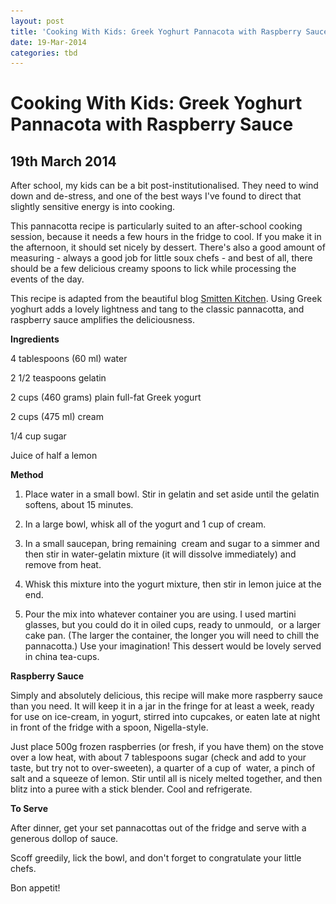 ```yaml
---
layout: post
title: 'Cooking With Kids: Greek Yoghurt Pannacota with Raspberry Sauce'
date: 19-Mar-2014
categories: tbd
---
```


# Cooking With Kids: Greek Yoghurt Pannacota with Raspberry Sauce

## 19th March 2014

<p <img class="photo-horiz" src="/images/2014/03/IMG_1865-1024x764.jpg" /></p>

After school,   my kids can be a bit post-institutionalised. They need to wind down and de-stress,   and one of the best ways I've found to direct that slightly sensitive energy is into cooking.

This pannacotta recipe is particularly suited to an after-school cooking session,   because it needs a few hours in the fridge to cool. If you make it in the afternoon, it should set nicely by dessert. There's also a good amount of measuring - always a good job for little soux chefs - and best of all, there should be a few delicious creamy spoons to lick while processing the events of the day.

This recipe is adapted from the beautiful blog <a href="http://smittenkitchen.com/blog/2013/04/yogurt-panna-cotta-with-walnuts-and-honey/">Smitten Kitchen</a>. Using Greek yoghurt adds a lovely lightness and tang to the classic pannacotta, and raspberry sauce amplifies the deliciousness.

**Ingredients**

4 tablespoons (60 ml) water

2 1/2 teaspoons gelatin

2 cups (460 grams) plain full-fat Greek yogurt

2 cups (475 ml) cream

1/4 cup sugar

Juice of half a lemon

**Method**

1. Place water in a small bowl. Stir in gelatin and set aside until the gelatin softens, about 15 minutes.

2. In a large bowl, whisk all of the yogurt and 1 cup of cream.

3. In a small saucepan, bring remaining  cream and sugar to a simmer and then stir in water-gelatin mixture (it will dissolve immediately) and remove from heat.

4. Whisk this mixture into the yogurt mixture, then stir in lemon juice at the end.

5. Pour the mix into whatever container you are using. I used martini glasses, but you could do it in oiled cups, ready to unmould,  or a larger cake pan. (The larger the container, the longer you will need to chill the pannacotta.) Use your imagination! This dessert would be lovely served in china tea-cups.

**Raspberry Sauce**

Simply and absolutely delicious, this recipe will make more raspberry sauce than you need. It will keep it in a jar in the fringe for at least a week, ready for use on ice-cream, in yogurt, stirred into cupcakes, or eaten late at night in front of the fridge with a spoon, Nigella-style.

Just place 500g frozen raspberries (or fresh, if you have them) on the stove over a low heat, with about 7 tablespoons sugar (check and add to your taste, but try not to over-sweeten), a quarter of a cup of  water, a pinch of salt and a squeeze of lemon. Stir until all is nicely melted together, and then blitz into a puree with a stick blender. Cool and refrigerate.

**To Serve**

After dinner, get your set pannacottas out of the fridge and serve with a generous dollop of sauce.

<p <img class="photo-horiz" src="/images/2014/03/IMG_1897-1024x1024.jpg" /></p>

Scoff greedily, lick the bowl, and don't forget to congratulate your little chefs.

Bon appetit!
